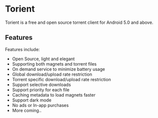 # Torient
Torient is a free and open source torrent client for Android 5.0 and above.

## Features

Features include:
* Open Source, light and elegant
* Supporting both magnets and torrent files
* On demand service to minimize battery usage
* Global download/upload rate restriction
* Torrent specific download/upload rate restriction
* Support selective downloads
* Support priority for each file
* Caching metadata to load magnets faster
* Support dark mode
* No ads or In-app purchases
* More coming..
